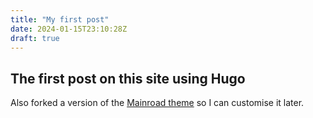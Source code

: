 ```yaml
---
title: "My first post"
date: 2024-01-15T23:10:28Z
draft: true
---
```


## The first post on this site using Hugo
Also forked a version of the [Mainroad theme]("www.andrewhoog.com/post/git-submodule-for-hugo-themes/") so I can customise it later. 


